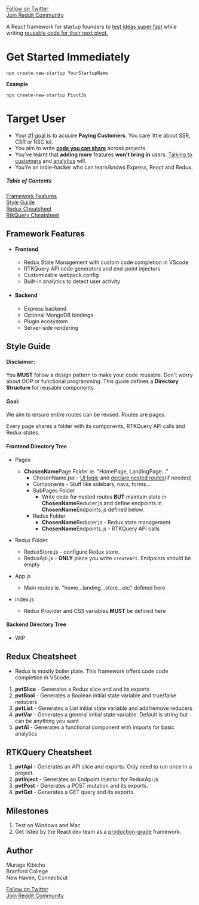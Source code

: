 [Follow on Twitter](https://twitter.com/murage_kibicho) \
[Join Reddit Community](https://www.reddit.com/r/PivotJS/) 

A React framework for startup founders to <ins>test ideas super fast</ins> while writing <ins>reusable code for their next pivot.</ins>  
# Get Started Immediately
```
npx create-new-startup YourStartupName
```
**Example**
```
npx create-new-startup PivotJs
```
# Target User
* Your <ins>#1 goal</ins> is to acquire **Paying Customers**. You care little  about SSR, CSR or RSC lol.  
* You aim to write <ins>**code you can share**</ins> across projects. 
* You've learnt that **adding more** features **won't bring in** users. <ins>Talking to customers</ins> and <ins>analytics</ins> will.
* You're an indie-hacker who can learn/knows Express, React and Redux.

##### Table of Contents  
[Framework Features](#features)  
[Style Guide](#styles) \
[Redux Cheatsheet](#rtk-cheatsheet) \
[RtkQuery Cheatsheet](#rtkquery-cheatsheet)


<a name="features"/>

## Framework Features
*	#### Frontend 
    * Redux State Management with custom code completion in VScode
    * RTKQuery API code generators and end-point injectors
    * Customizable webpack.config 
    * Built-in analytics to detect user activity

* #### Backend 
    * Express backend
    * Optional MongoDB bindings
    * Plugin ecosystem
    * Server-side rendering

<a name="styles"/>

## Style Guide
#### Disclaimer: 

You **MUST** follow a design pattern to make your code reusable. Don't worry about OOP or functional programming. This guide defines a **Directory Structure** for reusable components.

#### Goal: 

We aim to ensure entire routes can be reused. Routes are pages. 

Every page shares a folder with its components, RTKQuery API calls and Redux states. 

#### Frontend Directory Tree
* Pages 
	- **ChosenName**Page Folder ie. "HomePage, LandingPage..." 
	    - ChosenName.jsx - <ins>UI logic</ins> and <ins>declare nested routes</ins>(if needed)
	    - Components - Stuff like sidebars, navs, forms...
	    - SubPages Folder
	        - Write code for nested routes **BUT** maintain state in **ChosenName**Reducer.js and define endpoints in **ChosenName**Endpoints.js defined below.
	    - Redux Folder
	        - **ChosenName**Reducer.js - Redux state management
	        - **ChosenName**Endpoints.js - RTKQuery API calls 
	  
* Redux Folder
	- ReduxStore.js - configure Redux store.
	- ReduxApi.js - **ONLY** place you write `createAPI`. Endpoints should be empty
* App.js
	- Main routes ie. "home...landing...store...etc" defined here
* index.js
    - Redux Provider and CSS variables **MUST** be defined here

#### Backend Directory Tree
* WIP

<a name="rtk-cheatsheet"/>

## Redux Cheatsheet
* Redux is mostly boiler plate. This framework offers code code completion in VScode.
1. **pvtSlice** - Generates a Redux slice and and its exports
2. **pvtBool** - Generates a Boolean initial state variable and true/false reducers
3. **pvtList** - Generates a List initial state variable and add/remove reducers
4. **pvtVar** - Generates a general initial state variable. Default is string but can be anything you want
5. **pvtAl** - Generates a functional component with imports for basic analytics

<a name="rtkquery-cheatsheet"/>

## RTKQuery Cheatsheet
1. **pvtApi** - Generates an API slice and exports. Only need to run once in a project.
2. **pvtInject** - Generates an Endpoint Injector for ReduxApi.js
3. **pvtPost** - Generates a POST mutation and its exports.
4. **pvtGet** - Generates a GET query and its exports.

	
   

## Milestones
1. Test on Windows and Mac
2. Get listed by the React dev team as a [production-grade](https://react.dev/learn/start-a-new-react-project) framework.


## Author
Murage Kibicho \
Branford College \
New Haven, Connecticut 

[Follow on Twitter](https://twitter.com/murage_kibicho) \
[Join Reddit Community](https://www.reddit.com/r/PivotJS/)
